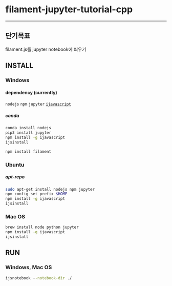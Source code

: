 # filament-jupyter-tutorial-cpp

----------------------------
## 단기목표
filament.js를 jupyter notebook에 띄우기

## INSTALL

### Windows
#### dependency (currently)
`nodejs` `npm` `jupyter` [`ijavascript`](https://github.com/n-riesco/ijavascript#installation) 

##### conda
```cmd
conda install nodejs
pip3 install jupyter
npm install -g ijavascript
ijsinstall

npm install filament
```

### Ubuntu
##### apt-repo
```bash
sudo apt-get install nodejs npm jupyter
npm config set prefix $HOME
npm install -g ijavascript
ijsinstall
```

### Mac OS
```zsh
brew install node python jupyter
npm install -g ijavascript
ijsinstall
```

## RUN
### Windows, Mac OS
```cmd
ijsnotebook --notebook-dir ./
```

